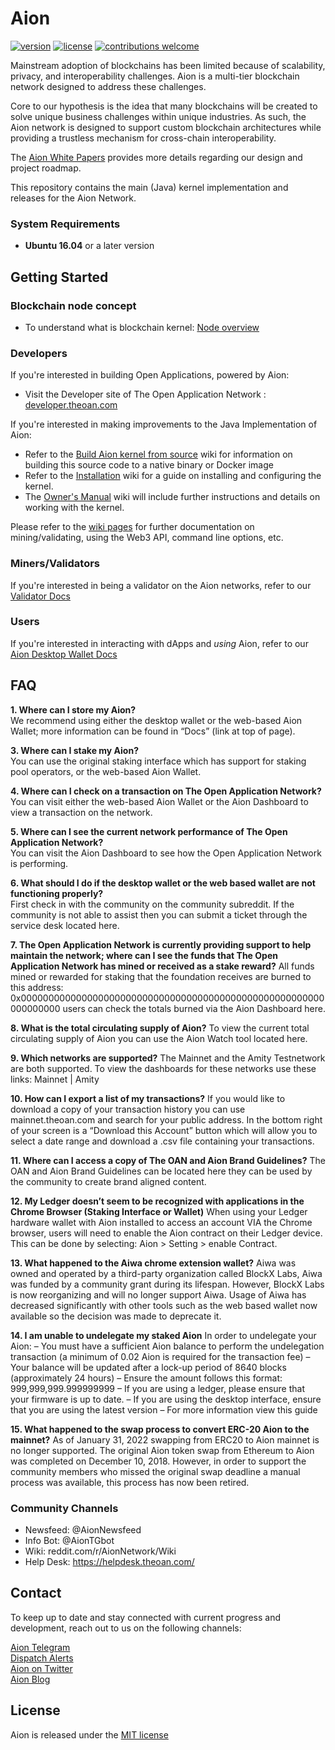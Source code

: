 # Aion

[![version](https://img.shields.io/github/tag/aionnetwork/aion.svg)](https://github.com/aionnetwork/aion/releases/latest)
[![license](https://img.shields.io/github/license/aionnetwork/aion.svg)](https://github.com/aionnetwork/aion/blob/master/LICENSE)
[![contributions welcome](https://img.shields.io/badge/contributions-welcome-brightgreen.svg?style=flat)](https://github.com/aionnetwork/aion/issues)  

Mainstream adoption of blockchains has been limited because of scalability, privacy, and interoperability challenges. Aion is a multi-tier blockchain network designed to address these challenges. 

Core to our hypothesis is the idea that many blockchains will be created to solve unique business challenges within unique industries. As such, the Aion network is designed to support custom blockchain architectures while providing a trustless mechanism for cross-chain interoperability. 

The [Aion White Papers](https://aion.network/developers/#whitepapers) provides more details regarding our design and project roadmap. 

This repository contains the main (Java) kernel implementation and releases for the Aion Network.

### System Requirements

* **Ubuntu 16.04** or a later version

## Getting Started

### Blockchain node concept

* To understand what is blockchain kernel: [Node overview](https://developer.theoan.com/docs/custom-kits/nodes/overview)

### Developers
If you're interested in building Open Applications, powered by Aion:
* Visit the Developer site of The Open Application Network : [developer.theoan.com](https://developer.theoan.com)

If you're interested in making improvements to the Java Implementation of Aion:

* Refer to the [Build Aion kernel from source](https://github.com/aionnetwork/aion/wiki/Build-Aion-kernel-from-source) wiki for information on building this source code to a native binary or Docker image
* Refer to the [Installation](https://github.com/aionnetwork/aion/wiki/Installation) wiki for a guide on installing and configuring the kernel.
* The [Owner's Manual](https://github.com/aionnetwork/aion/wiki/Aion-Owner's-Manual) wiki will include further instructions and details on working with the kernel.

Please refer to the [wiki pages](https://github.com/aionnetwork/aion/wiki) for further documentation on mining/validating, using the Web3 API, command line options, etc.

### Miners/Validators
If you're interested in being a validator on the Aion networks, refer to our [Validator Docs](https://validators.theoan.com/docs)

### Users
If you're interested in interacting with dApps and _using_ Aion, refer to our [Aion Desktop Wallet Docs](https://docs-aion.theoan.com/docs/wallets)

## FAQ
**1. Where can I store my Aion?**  
We recommend using either the desktop wallet or the web-based Aion Wallet; more information can be found in “Docs” (link at top of page).

**3. Where can I stake my Aion?**  
You can use the original staking interface which has support for staking pool operators, or the web-based Aion Wallet.

**4. Where can I check on a transaction on The Open Application Network?**  
You can visit either the web-based Aion Wallet or the Aion Dashboard to view a transaction on the network.

**5. Where can I see the current network performance of The Open Application Network?**  
You can visit the Aion Dashboard to see how the Open Application Network is performing.

**6. What should I do if the desktop wallet or the web based wallet are not functioning properly?**  
First check in with the community on the community subreddit. If the community is not able to assist then you can submit a ticket through the service desk located here.

**7. The Open Application Network is currently providing support to help maintain the network; where can I see the funds that The Open Application Network has mined or received as a stake reward?**
All funds mined or rewarded for staking that the foundation receives are burned to this address: 0x0000000000000000000000000000000000000000000000000000000000000000 users can check the totals burned via the Aion Dashboard here.

**8. What is the total circulating supply of Aion?**
To view the current total circulating supply of Aion you can use the Aion Watch tool located here.

**9. Which networks are supported?**
The Mainnet and the Amity Testnetwork are both supported. To view the dashboards for these networks use these links: Mainnet | Amity

**10. How can I export a list of my transactions?**
If you would like to download a copy of your transaction history you can use mainnet.theoan.com and search for your public address. In the bottom right of your screen is a “Download this Account” button which will allow you to select a date range and download a .csv file containing your transactions.

**11. Where can I access a copy of The OAN and Aion Brand Guidelines?**
The OAN and Aion Brand Guidelines can be located here they can be used by the community to create brand aligned content.

**12. My Ledger doesn’t seem to be recognized with applications in the Chrome Browser (Staking Interface or Wallet)**
When using your Ledger hardware wallet with Aion installed to access an account VIA the Chrome browser, users will need to enable the Aion contract on their Ledger device. This can be done by selecting: Aion > Setting > enable Contract.

**13. What happened to the Aiwa chrome extension wallet?**
Aiwa was owned and operated by a third-party organization called BlockX Labs, Aiwa was funded by a community grant during its lifespan. However, BlockX Labs is now reorganizing and will no longer support Aiwa. Usage of Aiwa has decreased significantly with other tools such as the web based wallet now available so the decision was made to deprecate it. 

**14. I am unable to undelegate my staked Aion**
In order to undelegate your Aion:
– You must have a sufficient Aion balance to perform the undelegation transaction (a minimum of 0.02 Aion is required for the transaction fee)
– Your balance will be updated after a lock-up period of 8640 blocks (approximately 24 hours)
– Ensure the amount follows this format: 999,999,999.999999999
– If you are using a ledger, please ensure that your firmware is up to date.
– If you are using the desktop interface, ensure that you are using the latest version
– For more information view this guide

**15. What happened to the swap process to convert ERC-20 Aion to the mainnet?**
As of January 31, 2022 swapping from ERC20 to Aion mainnet is no longer supported. The original Aion token swap from Ethereum to Aion was completed on December 10, 2018. However, in order to support the community members who missed the original swap deadline a manual process was available, this process has now been retired. 

### Community Channels
- Newsfeed: @AionNewsfeed
- Info Bot: @AionTGbot
- Wiki: reddit.com/r/AionNetwork/Wiki
- Help Desk: https://helpdesk.theoan.com/


## Contact

To keep up to date and stay connected with current progress and development, reach out to us on the following channels:

[Aion Telegram](https://t.me/aion_blockchain)  
[Dispatch Alerts](https://getdispatch.co)  
[Aion on Twitter](https://twitter.com/Aion_OAN)  
[Aion Blog](https://blog.aion.network/)


## License

Aion is released under the [MIT license](https://github.com/aionnetwork/aion/blob/master/LICENSE)
